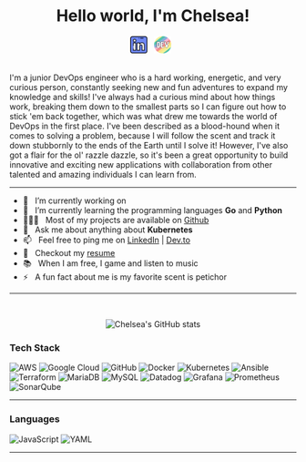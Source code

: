 

<!--
## Hi there 👋 

**Chelz1990/Chelz1990** is a ✨ _special_ ✨ repository because its `README.md` (this file) appears on your GitHub profile.

Here are some ideas to get you started:

- 🔭 I’m currently working on ...
- 🌱 I’m currently learning ...
- 👯 I’m looking to collaborate on ...
- 🤔 I’m looking for help with ...
- 💬 Ask me about ...
- 📫 How to reach me: ...
- 😄 Pronouns: ...
- ⚡ Fun fact: ...

####add this


-->
<div align="center">
<h1>Hello world, I'm Chelsea!</h1>
<a href="https://www.linkedin.com/in/chelzwoods90/"><img height="30" src="https://raw.githubusercontent.com/8bithemant/8bithemant/master/linkedin.png?raw=true"></a>&nbsp;&nbsp; <a href="https://dev.to/chelz1990"><img height="30" src="https://raw.githubusercontent.com/8bithemant/8bithemant/master/devto.png?raw=true"></a>&nbsp;&nbsp;
</div>
<br>

I'm a junior DevOps engineer who is a hard working, energetic, and very curious person, constantly seeking new and fun adventures to expand my knowledge and skills! I've always had a curious mind about how things work, breaking them down to the smallest parts so I can figure out how to stick 'em back together, which was what drew me towards the world of DevOps in the first place. I've been described as a blood-hound when it comes to solving a problem, because I will follow the scent and track it down stubbornly to the ends of the Earth until I solve it! However, I've also got a flair for the ol' razzle dazzle, so it's been a great opportunity to build innovative and exciting new applications with collaboration from other talented and amazing individuals I can learn from.

---

- 🔭 &nbsp; I’m currently working on 
- 🌱 &nbsp; I’m currently learning the programming languages **Go** and **Python**
- 👨🏻‍💻 &nbsp; Most of my projects are available on [Github](https://github.com/Chelz1990?tab=repositories)
- 💬 &nbsp; Ask me about anything about **Kubernetes**
- 📫 &nbsp; Feel free to ping me on [LinkedIn](https://www.linkedin.com/in/chelzwoods90/) | [Dev.to](https://dev.to/chelz1990)
- 📝 &nbsp; Checkout my [resume](https://drive.google.com/file/d/1q3BGxczi7KIS_Ig1pDY2GbNS20OgB4Pt/view?usp=drive_link)
- 📚 &nbsp; When I am free, I game and listen to music
- ⚡ &nbsp; A fun fact about me is my favorite scent is petichor

---
&nbsp;<div align="center">
![Chelsea's GitHub stats](https://github-readme-stats.vercel.app/api?username=chelz1990&show_icons=true&theme=onedark)
</div>

<h3>Tech Stack</h3>

![AWS](https://img.shields.io/badge/AWS-%23FF9900.svg?style=for-the-badge&logo=amazon-aws&logoColor=white) ![Google Cloud](https://img.shields.io/badge/GoogleCloud-%234285F4.svg?style=for-the-badge&logo=google-cloud&logoColor=white) ![GitHub](https://img.shields.io/badge/github-%23121011.svg?style=for-the-badge&logo=github&logoColor=white) ![Docker](https://img.shields.io/badge/docker-%230db7ed.svg?style=for-the-badge&logo=docker&logoColor=white) ![Kubernetes](https://img.shields.io/badge/kubernetes-%23326ce5.svg?style=for-the-badge&logo=kubernetes&logoColor=white) ![Ansible](https://img.shields.io/badge/ansible-%231A1918.svg?style=for-the-badge&logo=ansible&logoColor=white) ![Terraform](https://img.shields.io/badge/terraform-%235835CC.svg?style=for-the-badge&logo=terraform&logoColor=white) ![MariaDB](https://img.shields.io/badge/MariaDB-003545?style=for-the-badge&logo=mariadb&logoColor=white) ![MySQL](https://img.shields.io/badge/mysql-4479A1.svg?style=for-the-badge&logo=mysql&logoColor=white) ![Datadog](https://img.shields.io/badge/datadog-%23632CA6.svg?style=for-the-badge&logo=datadog&logoColor=white) ![Grafana](https://img.shields.io/badge/grafana-%23F46800.svg?style=for-the-badge&logo=grafana&logoColor=white) ![Prometheus](https://img.shields.io/badge/Prometheus-E6522C?style=for-the-badge&logo=Prometheus&logoColor=white) ![SonarQube](https://img.shields.io/badge/SonarQube-black?style=for-the-badge&logo=sonarqube&logoColor=4E9BCD)  

---
<h3>Languages</h3>

![JavaScript](https://img.shields.io/badge/javascript-%23323330.svg?style=for-the-badge&logo=javascript&logoColor=%23F7DF1E) ![YAML](https://img.shields.io/badge/yaml-%23ffffff.svg?style=for-the-badge&logo=yaml&logoColor=151515)

---
